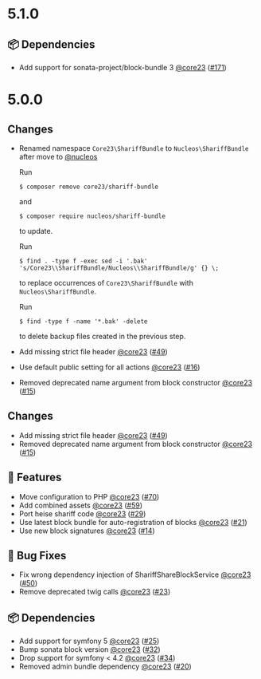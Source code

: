 # 5.1.0

## 📦 Dependencies

- Add support for sonata-project/block-bundle 3 [@core23] ([#171])

# 5.0.0

## Changes

- Renamed namespace `Core23\ShariffBundle` to `Nucleos\ShariffBundle` after move to [@nucleos]

  Run

  ```
  $ composer remove core23/shariff-bundle
  ```

  and

  ```
  $ composer require nucleos/shariff-bundle
  ```

  to update.

  Run

  ```
  $ find . -type f -exec sed -i '.bak' 's/Core23\\ShariffBundle/Nucleos\\ShariffBundle/g' {} \;
  ```

  to replace occurrences of `Core23\ShariffBundle` with `Nucleos\ShariffBundle`.

  Run

  ```
  $ find -type f -name '*.bak' -delete
  ```

  to delete backup files created in the previous step.

- Add missing strict file header [@core23] ([#49])
- Use default public setting for all actions [@core23] ([#16])
- Removed deprecated name argument from block constructor [@core23] ([#15])

## Changes

- Add missing strict file header [@core23] ([#49])
- Removed deprecated name argument from block constructor [@core23] ([#15])

## 🚀 Features

- Move configuration to PHP [@core23] ([#70])
- Add combined assets [@core23] ([#59])
- Port heise shariff code [@core23] ([#29])
- Use latest block bundle for auto-registration of blocks [@core23] ([#21])
- Use new block signatures [@core23] ([#14])

## 🐛 Bug Fixes

- Fix wrong dependency injection of ShariffShareBlockService [@core23] ([#50])
- Remove deprecated twig calls [@core23] ([#23])

## 📦 Dependencies

- Add support for symfony 5 [@core23] ([#25])
- Bump sonata block version [@core23] ([#32])
- Drop support for symfony < 4.2 [@core23] ([#34])
- Removed admin bundle dependency [@core23] ([#20])

[#171]: https://github.com/nucleos/NucleosShariffBundle/pull/171
[#70]: https://github.com/nucleos/NucleosShariffBundle/pull/70
[#59]: https://github.com/nucleos/NucleosShariffBundle/pull/59
[#50]: https://github.com/nucleos/NucleosShariffBundle/pull/50
[#49]: https://github.com/nucleos/NucleosShariffBundle/pull/49
[#34]: https://github.com/nucleos/NucleosShariffBundle/pull/34
[#32]: https://github.com/nucleos/NucleosShariffBundle/pull/32
[#29]: https://github.com/nucleos/NucleosShariffBundle/pull/29
[#25]: https://github.com/nucleos/NucleosShariffBundle/pull/25
[#23]: https://github.com/nucleos/NucleosShariffBundle/pull/23
[#21]: https://github.com/nucleos/NucleosShariffBundle/pull/21
[#20]: https://github.com/nucleos/NucleosShariffBundle/pull/20
[#16]: https://github.com/nucleos/NucleosShariffBundle/pull/16
[#15]: https://github.com/nucleos/NucleosShariffBundle/pull/15
[#14]: https://github.com/nucleos/NucleosShariffBundle/pull/14
[@nucleos]: https://github.com/nucleos
[@core23]: https://github.com/core23

